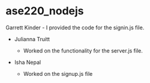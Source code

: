 # ase220_nodejs

Garrett Kinder
    - I provided the code for the signin.js file.

- Julianna Truitt

    - Worked on the functionality for the server.js file.

- Isha Nepal

    - Worked on the signup.js file